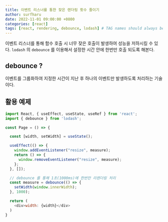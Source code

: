 ```yaml
---
title: 이벤트 리스너를 통한 잦은 렌더링 횟수 줄이기
author: surfharu
date: 2022-11-01 09:00:00 +0800
categories: [react]
tags: [react, rendering, debounce, lodash] # TAG names should always be lowercase
---
```


이벤트 리스너를 통해 함수 호출 시 너무 잦은 호출이 발생하여 성능을 저하시킬 수 있다.
`lodash` 의 `debounce` 를 이용해서 설정한 시간 안에 한번만 호출 되도록 해본다.

## debounce ?
이벤트를 그룹화하여 지정한 시간이 지난 후 하나의 이벤트만 발생하도록 처리하는 기술이다.

## 활용 예제
```js
import React, { useEffect, useState, useRef } from 'react';
import { debounce } from 'lodash';

const Page = () => {

  const [width, setWidth] = useState();

  useEffect(() => {
    window.addEventListener("resize", measure);
    return () => {
      window.removeEventListener("resize", measure);
    };
  }, []);

  // debounce 를 통해 1초(1000ms)에 한번만 리렌더링 처리
  const measure = debounce(() => {
    setWidth(window.innerWidth);
  }, 1000);

  return (
    <div>width: {width}</div>
  )
}
 ```